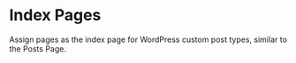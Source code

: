 # Index Pages
Assign pages as the index page for WordPress custom post types, similar to the Posts Page.